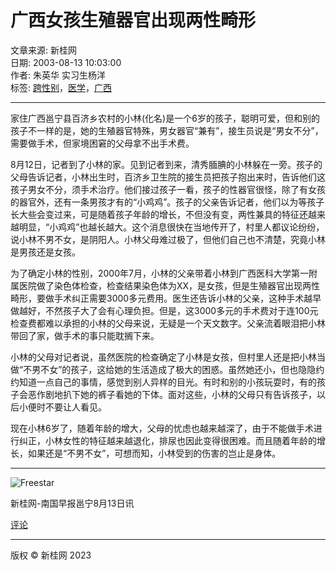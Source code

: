# 广西女孩生殖器官出现两性畸形

文章来源: 新桂网  
日期: 2003-08-13 10:03:00  
作者: 朱英华 实习生杨洋  
标签: [跨性别](#)，[医学](#)，[广西](#)

---

家住广西邕宁县百济乡农村的小林(化名)是一个6岁的孩子，聪明可爱，但和别的孩子不一样的是，她的生殖器官特殊，男女器官“兼有”，接生员说是“男女不分”，需要做手术，但家境困窘的父母拿不出手术费。 

8月12日，记者到了小林的家。见到记者到来，清秀腼腆的小林躲在一旁。孩子的父母告诉记者，小林出生时，百济乡卫生院的接生员把孩子抱出来时，告诉他们这孩子男女不分，须手术治疗。他们接过孩子一看，孩子的性器官很怪，除了有女孩的器官外，还有一条男孩才有的“小鸡鸡”。孩子的父亲告诉记者，他们以为等孩子长大些会变过来，可是随着孩子年龄的增长，不但没有变，两性兼具的特征还越来越明显，“小鸡鸡”也越长越大。这个消息很快在当地传开了，村里人都议论纷纷，说小林不男不女，是阴阳人。小林父母难过极了，但他们自己也不清楚，究竟小林是男孩还是女孩。 

为了确定小林的性别，2000年7月，小林的父亲带着小林到广西医科大学第一附属医院做了染色体检查，检查结果染色体为XX，是女孩，但是生殖器官出现两性畸形，要做手术纠正需要3000多元费用。医生还告诉小林的父亲，这种手术越早做越好，不然孩子大了会有心理负担。但是，这3000多元的手术费对于连100元检查费都难以承担的小林的父母来说，无疑是一个天文数字。父亲流着眼泪把小林带回了家，做手术的事只能耽搁下来。 

小林的父母对记者说，虽然医院的检查确定了小林是女孩，但村里人还是把小林当做“不男不女”的孩子，这给她的生活造成了极大的困惑。虽然她还小，但也隐隐约约知道一点自己的事情，感觉到别人异样的目光。有时和别的小孩玩耍时，有的孩子会恶作剧地扒下她的裤子看她的下体。面对这些，小林的父母只有告诉孩子，以后小便时不要让人看见。 

现在小林6岁了，随着年龄的增大，父母的忧虑也越来越深了，由于不能做手术进行纠正，小林女性的特征越来越退化，排尿也因此变得很困难。而且随着年龄的增长，如果还是“不男不女”，可想而知，小林受到的伤害的岂止是身体。

---

![Freestar](https://a.pub.network/core/imgs/fslogo-green.svg)

新桂网-南国早报邕宁8月13日讯

[评论](#)

---

版权 © 新桂网 2023